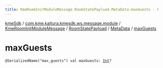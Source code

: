 ```yaml
---
title: KmeRoomInitModuleMessage.RoomStatePayload.MetaData.maxGuests - kmeSdk
---
```


[kmeSdk](../../../../index.html) / [com.kme.kaltura.kmesdk.ws.message.module](../../../index.html) / [KmeRoomInitModuleMessage](../../index.html) / [RoomStatePayload](../index.html) / [MetaData](index.html) / [maxGuests](./max-guests.html)

# maxGuests

`@SerializedName("max_guests") val maxGuests: `[`Int`](https://kotlinlang.org/api/latest/jvm/stdlib/kotlin/-int/index.html)`?`